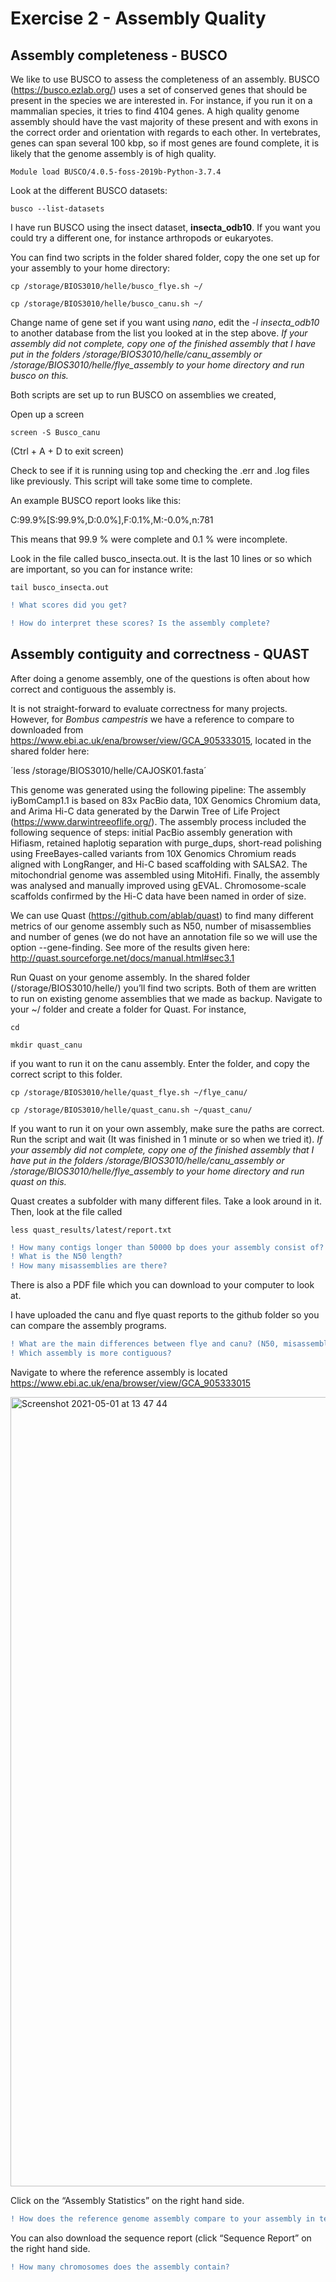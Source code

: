 # Exercise 2 - Assembly Quality

## Assembly completeness - BUSCO

We like to use BUSCO to assess the completeness of an assembly. BUSCO (https://busco.ezlab.org/) uses a set of conserved genes that should be present in the species we are interested in. For instance, if you run it on a mammalian species, it tries to find 4104 genes. A high quality genome assembly should have the vast majority of these present and with exons in the correct order and orientation with regards to each other. In vertebrates, genes can span several 100 kbp, so if most genes are found complete, it is likely that the genome assembly is of high quality.

`Module load BUSCO/4.0.5-foss-2019b-Python-3.7.4`

Look at the different BUSCO datasets: 

`busco --list-datasets`

I have run BUSCO using the insect dataset, **insecta_odb10**. If you want you could try a different one, for instance arthropods or eukaryotes. 

You can find two scripts in the folder shared folder, copy the one set up for your assembly to your home directory:

`cp /storage/BIOS3010/helle/busco_flye.sh ~/`

`cp /storage/BIOS3010/helle/busco_canu.sh ~/`

Change name of gene set if you want using *nano*, edit the *-l insecta_odb10* to another database from the list you looked at in the step above. *If your assembly did not complete, copy one of the finished assembly that I have put in the folders /storage/BIOS3010/helle/canu_assembly or /storage/BIOS3010/helle/flye_assembly to your home directory and run busco on this.*

Both scripts are set up to run BUSCO on assemblies we created,

Open up a screen

`screen -S Busco_canu`

(Ctrl + A + D to exit screen)

Check to see if it is running using top and checking the .err and .log files like previously. This script will take some time to complete. 

An example BUSCO report looks like this:

C:99.9%[S:99.9%,D:0.0%],F:0.1%,M:-0.0%,n:781

This means that 99.9 % were complete and 0.1 % were incomplete. 

Look in the file called busco_insecta.out. It is the last 10 lines or so which are important, so you can for instance write:

`tail busco_insecta.out`

````diff
! What scores did you get?

! How do interpret these scores? Is the assembly complete?
````

## Assembly contiguity and correctness - QUAST

After doing a genome assembly, one of the questions is often about how correct and contiguous the assembly is. 

It is not straight-forward to evaluate correctness for many projects. However, for *Bombus campestris* we have a reference to compare to downloaded from https://www.ebi.ac.uk/ena/browser/view/GCA_905333015, located in the shared folder here:

´less  /storage/BIOS3010/helle/CAJOSK01.fasta´

This genome was generated using the following pipeline: The assembly iyBomCamp1.1 is based on 83x PacBio data, 10X Genomics Chromium data, and Arima Hi-C data generated by the Darwin Tree of Life Project (https://www.darwintreeoflife.org/). The assembly process included the following sequence of steps: initial PacBio assembly generation with Hifiasm, retained haplotig separation with purge_dups, short-read polishing using FreeBayes-called variants from 10X Genomics Chromium reads aligned with LongRanger, and Hi-C based scaffolding with SALSA2. The mitochondrial genome was assembled using MitoHifi. Finally, the assembly was analysed and manually improved using gEVAL. Chromosome-scale scaffolds confirmed by the Hi-C data have been named in order of size. 

We can use Quast (https://github.com/ablab/quast) to find many different metrics of our genome assembly such as N50, number of misassemblies and number of genes (we do not have an annotation file so we will use the option --gene-finding. See more of the results given here: http://quast.sourceforge.net/docs/manual.html#sec3.1

Run Quast on your genome assembly. In the shared folder (/storage/BIOS3010/helle/) you’ll find two scripts. Both of them are written to run on existing genome assemblies that we made as backup. Navigate to your ~/ folder and create a folder for Quast. For instance, 

`cd`

`mkdir quast_canu`

if you want to run it on the canu assembly. Enter the folder, and copy the correct script to this folder. 

`cp /storage/BIOS3010/helle/quast_flye.sh ~/flye_canu/`

`cp /storage/BIOS3010/helle/quast_canu.sh ~/quast_canu/`

If you want to run it on your own assembly, make sure the paths are correct. Run the script and wait (It was finished in 1 minute or so when we tried it). *If your assembly did not complete, copy one of the finished assembly that I have put in the folders /storage/BIOS3010/helle/canu_assembly or /storage/BIOS3010/helle/flye_assembly to your home directory and run quast on this.*

Quast creates a subfolder with many different files. Take a look around in it. Then, look at the file called 

`less quast_results/latest/report.txt`

````diff
! How many contigs longer than 50000 bp does your assembly consist of? 
! What is the N50 length? 
! How many misassemblies are there?
````

There is also a PDF file which you can download to your computer to look at.

I have uploaded the canu and flye quast reports to the github folder so you can compare the assembly programs. 

````diff
! What are the main differences between flye and canu? (N50, misassemblies, longest contig…)
! Which assembly is more contiguous? 
````

Navigate to where the reference assembly is located https://www.ebi.ac.uk/ena/browser/view/GCA_905333015 

<img width="1263" alt="Screenshot 2021-05-01 at 13 47 44" src="https://user-images.githubusercontent.com/46928237/116781542-d1aac700-aa83-11eb-8b60-a55f5abf23a0.png">

Click on the “Assembly Statistics” on the right hand side. 

````diff
! How does the reference genome assembly compare to your assembly in terms of contiguity? 
````

You can also download the sequence report (click “Sequence Report” on the right hand side. 

````diff
! How many chromosomes does the assembly contain? 
````

